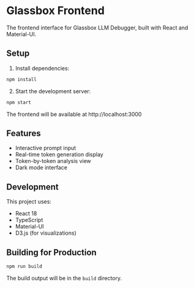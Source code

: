 # Glassbox Frontend

The frontend interface for Glassbox LLM Debugger, built with React and Material-UI.

## Setup

1. Install dependencies:
```bash
npm install
```

2. Start the development server:
```bash
npm start
```

The frontend will be available at http://localhost:3000

## Features

- Interactive prompt input
- Real-time token generation display
- Token-by-token analysis view
- Dark mode interface

## Development

This project uses:
- React 18
- TypeScript
- Material-UI
- D3.js (for visualizations)

## Building for Production

```bash
npm run build
```

The build output will be in the `build` directory. 